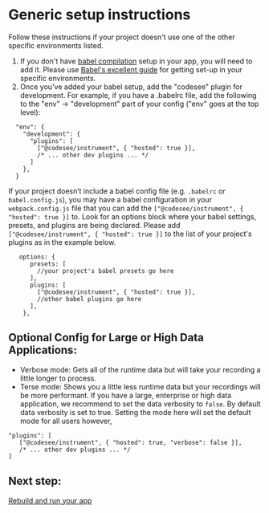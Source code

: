 # Generic setup instructions
Follow these instructions if your project doesn't use one of the other specific environments listed.

1. If you don't have [babel compilation](https://babeljs.io/) setup in your app, you will need to add it. Please use [Babel's excellent guide](https://babeljs.io/setup) for getting set-up in your specific environments.
1. Once you've added your babel setup, add the "codesee" plugin for development. For example, if you have a .babelrc file, add the following to the "env" -> "development" part of your config ("env" goes at the top level):
```
  "env": {
    "development": {
      "plugins": [
        ["@codesee/instrument", { "hosted": true }],
        /* ... other dev plugins ... */
      ]
    },
  }
```
If your project doesn’t include a babel config file (e.g. `.babelrc` or `babel.config.js`), you may have a babel configuration in your `webpack.config.js` file that you can add the `["@codesee/instrument", { "hosted": true }]` to. Look for an options block where your babel settings, presets, and plugins are being declared. Please add `["@codesee/instrument", { "hosted": true }]` to the list of your project's plugins as in the example below.

```
   options: {
      presets: [
        //your project's babel presets go here
      ],
      plugins: [
        ["@codesee/instrument", { "hosted": true }],
        //other babel plugins go here
      ],
    },
```

## Optional Config for Large or High Data Applications:

- Verbose mode: Gets all of the runtime data but will take your recording a little longer to process.
- Terse mode: Shows you a little less runtime data but your recordings will be more performant. If you have a large, enterprise or high data application, we recommend to set the data verbosity to `false`. By default data verbosity is set to true. Setting the mode here will set the default mode for all users however, 

```
"plugins": [
   ["@codesee/instrument", { "hosted": true, "verbose": false }],
   /* ... other dev plugins ... */
]
```


## Next step: 

[Rebuild and run your app](../installation/#step-3-rebuild-and-run-your-app-locally)

 
